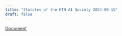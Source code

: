 ```yaml
---
title: "Statutes of the KTH AI Society 2024-09-15"
draft: false
---
```


[Document](/uploads/2024/statutes-kth-ai-society-20240915.pdf)

